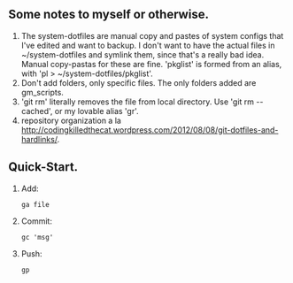 ## Some notes to myself or otherwise.

1. The system-dotfiles are manual copy and pastes of system configs that I've edited and want to backup. I don't want to have the actual files in ~/system-dotfiles and symlink them, since that's a really bad idea. Manual copy-pastas for these are fine. 'pkglist' is formed from an alias, with 'pl > ~/system-dotfiles/pkglist'.
2. Don't add folders, only specific files. The only folders added are gm_scripts.
3. 'git rm' literally removes the file from local directory. Use 'git rm --cached', or my lovable alias 'gr'.
4. repository organization a la http://codingkilledthecat.wordpress.com/2012/08/08/git-dotfiles-and-hardlinks/.

## Quick-Start.

1. Add:
    ```
    ga file
    ```
2. Commit:
    ```
    gc 'msg'
    ```
3. Push:
    ```
    gp
    ```
